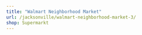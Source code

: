 ```yaml
---
title: "Walmart Neighborhood Market"
url: /jacksonville/walmart-neighborhood-market-3/
shop: Supermarkt
---
```

